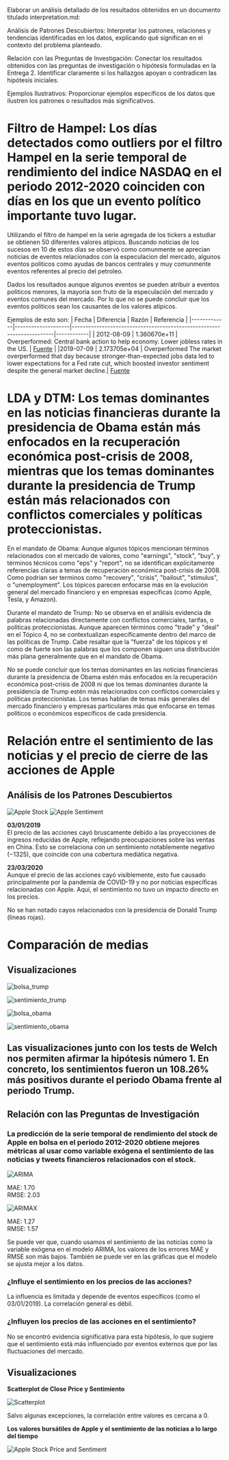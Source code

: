Elaborar un análisis detallado de los resultados obtenidos en un documento titulado interpretation.md:

Análisis de Patrones Descubiertos: Interpretar los patrones, relaciones y tendencias identificadas en los datos, explicando qué significan en el contexto del problema planteado.

Relación con las Preguntas de Investigación: Conectar los resultados obtenidos con las preguntas de investigación o hipótesis formuladas en la Entrega 2. Identificar claramente si los hallazgos apoyan o contradicen las hipótesis iniciales.

Ejemplos Ilustrativos: Proporcionar ejemplos específicos de los datos que ilustren los patrones o resultados más significativos.

# Filtro de Hampel: Los días detectados como outliers por el filtro Hampel en la serie temporal de rendimiento del indice NASDAQ en el periodo 2012-2020 coinciden con días en los que un evento político importante tuvo lugar.

Utilizando el filtro de hampel en la serie agregada de los tickers a estudiar se obtienen 50 diferentes valores atípicos. Buscando noticias de los sucesos en 10 de estos días se observó como comunmente se aprecian noticias de eventos relacionados con la especulacion del mercado, algunos eventos politicos como ayudas de bancos centrales y muy comunmente eventos referentes al precio del petroleo.

Dados los resultados aunque algunos eventos se pueden atribuir a eventos politicos menores, la mayoria son fruto de la especulación del mercado y eventos comunes del mercado. Por lo que no se puede concluir que los eventos politicos sean los causantes de los valores atípicos.

Ejemplos de esto son:
| Fecha       | Diferencia         | Razón                                                                 | Referencia |
|-------------|--------------------|-----------------------------------------------------------------------|------------|
| 2012-08-09  | 1.360670e+11       | Overperformed: Central bank action to help economy. Lower jobless rates in the US. | [Fuente](https://www.benzinga.com/news/12/08/2819781/market-wrap-for-august-9-2012) |
|2019-07-09   |	2.173705e+04	   | Overperformed The market overperformed that day because stronger-than-expected jobs data led to lower expectations for a Fed rate cut, which boosted investor sentiment despite the general market decline.| [Fuente](https://www.nasdaq.com/articles/stock-market-news-for-jul-9-2019-2019-07-09)

# LDA y DTM: Los temas dominantes en las noticias financieras durante la presidencia de Obama están más enfocados en la recuperación económica post-crisis de 2008, mientras que los temas dominantes durante la presidencia de Trump están más relacionados con conflictos comerciales y políticas proteccionistas.

En el mandato de Obama:
Aunque algunos tópicos mencionan términos relacionados con el mercado de valores, como "earnings", "stock", "buy", y términos técnicos como "eps" y "report", no se identifican explícitamente referencias claras a temas de recuperación económica post-crisis de 2008. Como podrian ser terminos como "recovery", "crisis", "bailout", "stimulus", o "unemployment". Los tópicos parecen enfocarse más en la evolución general del mercado financiero y en empresas específicas (como Apple, Tesla, y Amazon).

Durante el mandato de Trump:
No se observa en el análisis evidencia de palabras relacionadas directamente con conflictos comerciales, tarifas, o políticas proteccionistas. Aunque aparecen términos como "trade" y "deal" en el Tópico 4, no se contextualizan específicamente dentro del marco de las políticas de Trump. Cabe resaltar que la "fuerza" de los tópicos y el como de fuerte son las palabras que los componen siguen una distribución más plana generalmente que en el mandato de Obama.

No se puede concluir que los temas dominantes en las noticias financieras durante la presidencia de Obama estén más enfocados en la recuperación económica post-crisis de 2008 ni que los temas dominantes durante la presidencia de Trump estén más relacionados con conflictos comerciales y políticas proteccionistas. Los temas hablan de temas más generales del mercado financiero y empresas particulares más que enfocarse en temas políticos o económicos específicos de cada presidencia.

# Relación entre el sentimiento de las noticias y el precio de cierre de las acciones de Apple

## Análisis de los Patrones Descubiertos
![Apple Stock](assets/imgs/Apple_stock.png)
![Apple Sentiment](assets/imgs/Apple_sentiment.png)

**03/01/2019**  
El precio de las acciones cayó bruscamente debido a las proyecciones de ingresos reducidas de Apple, reflejando preocupaciones sobre las ventas en China. Esto se correlaciona con un sentimiento notablemente negativo ($−1325$), que coincide con una cobertura mediática negativa.

**23/03/2020**  
Aunque el precio de las acciones cayó visiblemente, esto fue causado principalmente por la pandemia de COVID-19 y no por noticias específicas relacionadas con Apple. Aquí, el sentimiento no tuvo un impacto directo en los precios.
        
No se han notado cayos relacionados con la presidencia de Donald Trump (lineas rojas).

# Comparación de medias

## Visualizaciones

![bolsa_trump](assets/imgs/plot_evolucion_bolsa_trump_porcentaje.png)

![sentimiento_trump](assets/imgs/plot_evolucion_sentimientos_trump.png)

![bolsa_obama](assets/imgs/plot_evolucion_bolsa_obama_porcentaje.png)

![sentimiento_obama](assets/imgs/plot_evolucion_sentimientos_obama.png)

## Las visualizaciones junto con los tests de Welch nos permiten afirmar la hipótesis número 1. En concreto, los sentimientos fueron un 108.26% más positivos durante el periodo Obama frente al periodo Trump.

## Relación con las Preguntas de Investigación

### La predicción de la serie temporal de rendimiento del stock de Apple en bolsa en el periodo 2012-2020 obtiene mejores métricas al usar como variable exógena el sentimiento de las noticias y tweets financieros relacionados con el stock.

![ARIMA](assets/imgs/Apple_ARIMA_enclosed.png)  

MAE: 1.70     	
RMSE: 2.03   

![ARIMAX](assets/imgs/Apple_ARIMAX_enclosed.png)  

MAE: 1.27        		
RMSE: 1.57    

Se puede ver que, cuando usamos el sentimiento de las noticias como la variable exógena en el modelo ARIMA, los valores de los errores MAE y RMSE son más bajos. También se puede ver en las gráficas que el modelo se ajusta mejor a los datos.

### ¿Influye el sentimiento en los precios de las acciones? 
La influencia es limitada y depende de eventos específicos (como el 03/01/2019). La correlación general es débil.
    
### ¿Influyen los precios de las acciones en el sentimiento?
No se encontró evidencia significativa para esta hipótesis, lo que sugiere que el sentimiento está más influenciado por eventos externos que por las fluctuaciones del mercado.

    
## Visualizaciones

**Scatterplot de Close Price y Sentimiento**

![Scatterplot](assets/imgs/Apple_scatterplot.png)  

Salvo algunas excepciones, la correlación entre valores es cercana a 0.

**Los valores bursátiles de Apple y el sentimiento de las noticias a lo largo del tiempo**

![Apple Stock Price and Sentiment](assets/imgs/Apple_stock_and_sentiment.png)  
